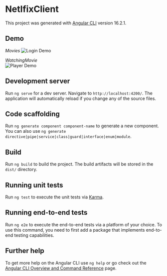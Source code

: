 # NetlfixClient

This project was generated with [Angular CLI](https://github.com/angular/angular-cli) version 16.2.1.

## Demo

_Movies_
![Login Demo](https://github.com/meofiscoding/Simple-Netflix-Web/blob/dev/assets/moviesPreview.gif)

_WatchingMovie_
</br>
![Player Demo](https://github.com/meofiscoding/Simple-Netflix-Web/blob/main/assets/watch_movie_preview.gif)

## Development server

Run `ng serve` for a dev server. Navigate to `http://localhost:4200/`. The application will automatically reload if you change any of the source files.

## Code scaffolding

Run `ng generate component component-name` to generate a new component. You can also use `ng generate directive|pipe|service|class|guard|interface|enum|module`.

## Build

Run `ng build` to build the project. The build artifacts will be stored in the `dist/` directory.

## Running unit tests

Run `ng test` to execute the unit tests via [Karma](https://karma-runner.github.io).

## Running end-to-end tests

Run `ng e2e` to execute the end-to-end tests via a platform of your choice. To use this command, you need to first add a package that implements end-to-end testing capabilities.

## Further help

To get more help on the Angular CLI use `ng help` or go check out the [Angular CLI Overview and Command Reference](https://angular.io/cli) page.
